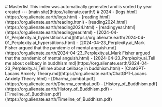 <head>
<script async src="https://analytics.goinghome.earth/script.js" data-website-id="519b085c-73db-408b-bf40-6cb4d158dfbc"></script>
</head>
# Masterlist
This index was automatically generated and is sorted by year created
---
[main site](https://alienate.earth/)
# 2024
- [logs.html](https://org.alienate.earth/logs.html)
- [reading.html](https://org.alienate.earth/reading.html)
- [reading2024.html](https://org.alienate.earth/reading2024.html)
- [readingyear.html](https://org.alienate.earth/readingyear.html)
- [2024-04-01_Perplexity.ai_hyperstitions.md](https://org.alienate.earth/2024-04-01_Perplexity.ai_hyperstitions.html)
- [2024-04-23_Perplexity.ai_Mark Fisher argued that the pandemic of mental anguish.md](https://org.alienate.earth/2024-04-23_Perplexity.ai_Mark Fisher argued that the pandemic of mental anguish.html)
- [2024-04-23_Perplexity.ai_Tell me about celibacy in buddhism.md](https://org.alienate.earth/2024-04-23_Perplexity.ai_Tell me about celibacy in buddhism.html)
- [ChatGPT-Lacans Anxiety Theory.md](https://org.alienate.earth/ChatGPT-Lacans Anxiety Theory.html)
- [Dharma_combat.pdf](https://org.alienate.earth/Dharma_combat.pdf)
- [History_of_Buddhism.pdf](https://org.alienate.earth/History_of_Buddhism.pdf)
- [Timeline_of_Buddhism.pdf](https://org.alienate.earth/Timeline_of_Buddhism.pdf)

